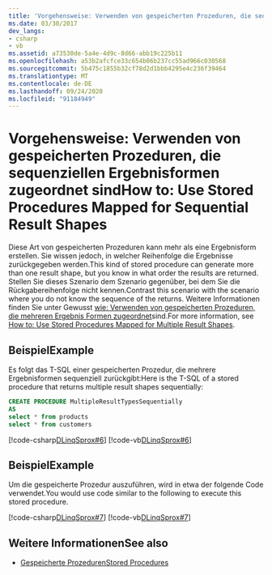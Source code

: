 ```yaml
---
title: 'Vorgehensweise: Verwenden von gespeicherten Prozeduren, die sequenziellen Ergebnisformen zugeordnet sind'
ms.date: 03/30/2017
dev_langs:
- csharp
- vb
ms.assetid: a73530de-5a4e-4d9c-8d66-abb19c225b11
ms.openlocfilehash: a53b2afcfce33c654b06b237cc55ad966c030568
ms.sourcegitcommit: 5b475c1855b32cf78d2d1bbb4295e4c236f39464
ms.translationtype: MT
ms.contentlocale: de-DE
ms.lasthandoff: 09/24/2020
ms.locfileid: "91184949"
---
```

# <a name="how-to-use-stored-procedures-mapped-for-sequential-result-shapes"></a><span data-ttu-id="0caa8-102">Vorgehensweise: Verwenden von gespeicherten Prozeduren, die sequenziellen Ergebnisformen zugeordnet sind</span><span class="sxs-lookup"><span data-stu-id="0caa8-102">How to: Use Stored Procedures Mapped for Sequential Result Shapes</span></span>

<span data-ttu-id="0caa8-103">Diese Art von gespeicherten Prozeduren kann mehr als eine Ergebnisform erstellen. Sie wissen jedoch, in welcher Reihenfolge die Ergebnisse zurückgegeben werden.</span><span class="sxs-lookup"><span data-stu-id="0caa8-103">This kind of stored procedure can generate more than one result shape, but you know in what order the results are returned.</span></span> <span data-ttu-id="0caa8-104">Stellen Sie dieses Szenario dem Szenario gegenüber, bei dem Sie die Rückgabereihenfolge nicht kennen.</span><span class="sxs-lookup"><span data-stu-id="0caa8-104">Contrast this scenario with the scenario where you do not know the sequence of the returns.</span></span> <span data-ttu-id="0caa8-105">Weitere Informationen finden Sie unter Gewusst [wie: Verwenden von gespeicherten Prozeduren, die mehreren Ergebnis Formen zugeordnet](how-to-use-stored-procedures-mapped-for-multiple-result-shapes.md)sind.</span><span class="sxs-lookup"><span data-stu-id="0caa8-105">For more information, see [How to: Use Stored Procedures Mapped for Multiple Result Shapes](how-to-use-stored-procedures-mapped-for-multiple-result-shapes.md).</span></span>  
  
## <a name="example"></a><span data-ttu-id="0caa8-106">Beispiel</span><span class="sxs-lookup"><span data-stu-id="0caa8-106">Example</span></span>  

 <span data-ttu-id="0caa8-107">Es folgt das T-SQL einer gespeicherten Prozedur, die mehrere Ergebnisformen sequenziell zurückgibt:</span><span class="sxs-lookup"><span data-stu-id="0caa8-107">Here is the T-SQL of a stored procedure that returns multiple result shapes sequentially:</span></span>  
  
```sql
CREATE PROCEDURE MultipleResultTypesSequentially  
AS  
select * from products  
select * from customers  
```  
  
 [!code-csharp[DLinqSprox#6](../../../../../../samples/snippets/csharp/VS_Snippets_Data/DLinqSprox/cs/northwind-sprox.cs#6)]
 [!code-vb[DLinqSprox#6](../../../../../../samples/snippets/visualbasic/VS_Snippets_Data/DLinqSprox/vb/northwind-sprox.vb#6)]  
  
## <a name="example"></a><span data-ttu-id="0caa8-108">Beispiel</span><span class="sxs-lookup"><span data-stu-id="0caa8-108">Example</span></span>  

 <span data-ttu-id="0caa8-109">Um die gespeicherte Prozedur auszuführen, wird in etwa der folgende Code verwendet.</span><span class="sxs-lookup"><span data-stu-id="0caa8-109">You would use code similar to the following to execute this stored procedure.</span></span>  
  
 [!code-csharp[DLinqSprox#7](../../../../../../samples/snippets/csharp/VS_Snippets_Data/DLinqSprox/cs/Program.cs#7)]
 [!code-vb[DLinqSprox#7](../../../../../../samples/snippets/visualbasic/VS_Snippets_Data/DLinqSprox/vb/Module1.vb#7)]  
  
## <a name="see-also"></a><span data-ttu-id="0caa8-110">Weitere Informationen</span><span class="sxs-lookup"><span data-stu-id="0caa8-110">See also</span></span>

- [<span data-ttu-id="0caa8-111">Gespeicherte Prozeduren</span><span class="sxs-lookup"><span data-stu-id="0caa8-111">Stored Procedures</span></span>](stored-procedures.md)
